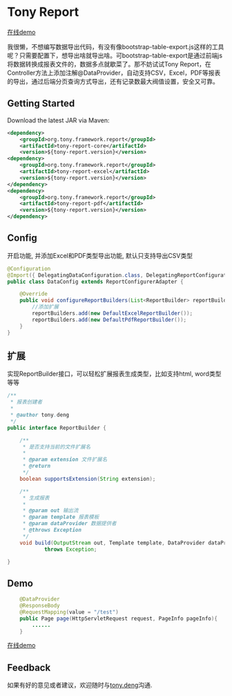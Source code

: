 # Tony Report

[在线demo][demo]

我很懒，不想编写数据导出代码，有没有像bootstrap-table-export.js这样的工具呢？只需要配置下，想导出啥就导出啥。可bootstrap-table-export是通过前端js将数据转换成报表文件的，数据多点就歇菜了。那不妨试试Tony Report，在Controller方法上添加注解@DataProvider，自动支持CSV，Excel，PDF等报表的导出，通过后端分页查询方式导出，还有记录数最大阀值设置，安全又可靠。

## Getting Started

Download the latest JAR via Maven:
```xml
<dependency>
    <groupId>org.tony.framework.report</groupId>
    <artifactId>tony-report-core</artifactId>
    <version>${tony-report.version}</version>
<dependency>
    <groupId>org.tony.framework.report</groupId>
    <artifactId>tony-report-excel</artifactId>
    <version>${tony-report.version}</version>
</dependency>
<dependency>
    <groupId>org.tony.framework.report</groupId>
    <artifactId>tony-report-pdf</artifactId>
    <version>${tony-report.version}</version>
</dependency>
```
## Config

开启功能, 并添加Excel和PDF类型导出功能, 默认只支持导出CSV类型

```java
@Configuration
@Import({ DelegatingDataConfiguration.class, DelegatingReportConfiguration.class })
public class DataConfig extends ReportConfigurerAdapter {

	@Override
	public void configureReportBuilders(List<ReportBuilder> reportBuilders) {
        //添加扩展
		reportBuilders.add(new DefaultExcelReportBuilder());
		reportBuilders.add(new DefaultPdfReportBuilder());
	}
}
```
## 扩展

实现ReportBuilder接口，可以轻松扩展报表生成类型，比如支持html, word类型等等

```java
/**
 * 报表创建者
 * 
 * @author tony.deng
 */
public interface ReportBuilder {

	/**
	 * 是否支持当前的文件扩展名
	 * 
	 * @param extension 文件扩展名
	 * @return
	 */
	boolean supportsExtension(String extension);

	/**
	 * 生成报表
	 * 
	 * @param out 输出流
	 * @param template 报表模板
	 * @param dataProvider 数据提供者
	 * @throws Exception
	 */
	void build(OutputStream out, Template template, DataProvider dataProvider)
			throws Exception;

}
```

## Demo

```java
    @DataProvider
    @ResponseBody
    @RequestMapping(value = "/test")
    public Page page(HttpServletRequest request, PageInfo pageInfo){
        ......
    }
```

[在线demo][demo]

## Feedback

如果有好的意见或者建议，欢迎随时与[tony.deng][mail]沟通.

 [mail]: mailto:dz_005@163.com
 [demo]: http://report.dengzhi.vip